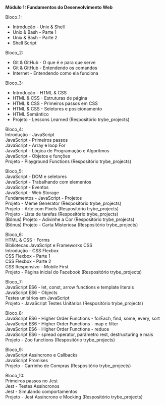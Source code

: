 **Módulo 1: Fundamentos do Desenvolvimento Web**


Bloco_1:
- Introdução - Unix & Shell
- Unix & Bash - Parte 1
- Unix & Bash - Parte 2
- Shell Script

Bloco_2:<br>
- Git & GitHub - O que é e para que serve<br>
- Git & GitHub - Entendendo os comandos<br>
- Internet - Entendendo como ela funciona<br>

Bloco_3:<br>
- Introdução - HTML & CSS<br>
- HTML & CSS - Estruturas de página<br>
- HTML & CSS - Primeiros passos em CSS<br>
- HTML & CSS - Seletores e posicionamento<br>
- HTML Semântico<br>
- Projeto - Lessons Learned (Respositório trybe_projects)<br>

Bloco_4:<br>
Introdução - JavaScript<br>
JavaScript - Primeiros passos<br>
JavaScript - Array e loop For<br>
JavaScript - Lógica de Programação e Algoritmos<br>
JavaScript - Objetos e funções<br>
Projeto - Playground Functions (Respositório trybe_projects)<br>

Bloco_5:<br>
JavaScript - DOM e seletores<br>
JavaScript - Trabalhando com elementos<br>
JavaScript - Eventos<br>
JavaScript - Web Storage<br>
Fundamentos - JavaScript - Projetos<br>
Projeto - Meme Generator (Respositório trybe_projects)<br>
Projeto - Arte com Pixels (Respositório trybe_projects)<br>
Projeto - Lista de tarefas (Respositório trybe_projects)<br>
(Bônus) Projeto - Adivinhe a Cor (Respositório trybe_projects)<br>
(Bônus) Projeto - Carta Misteriosa (Respositório trybe_projects)<br>

Bloco_6:<br>
HTML & CSS - Forms<br>
Bibliotecas JavaScript e Frameworks CSS<br>
Introdução - CSS Flexbox<br>
CSS Flexbox - Parte 1<br>
CSS Flexbox - Parte 2<br>
CSS Responsivo - Mobile First<br>
Projeto - Página inicial do Facebook (Respositório trybe_projects)<br>

Bloco_7:<br>
JavaScript ES6 - let, const, arrow functions e template literals<br>
JavaScript ES6 - Objects<br>
Testes unitários em JavaScript<br>
Projeto - JavaScript Testes Unitários (Respositório trybe_projects)<br>

Bloco_8:<br>
JavaScript ES6 - Higher Order Functions - forEach, find, some, every, sort<br>
JavaScript ES6 - Higher Order Functions - map e filter<br>
JavaScript ES6 - Higher Order Functions - reduce<br>
JavaScript ES6 - spread operator, parâmetro rest, destructuring e mais<br>
Projeto - Zoo functions (Respositório trybe_projects)<br>

Bloco_9:<br>
JavaScript Assíncrono e Callbacks<br>
JavaScript Promises<br>
Projeto - Carrinho de Compras (Respositório trybe_projects)<br>

Bloco_10:<br>
Primeiros passos no Jest<br>
Jest - Testes Assíncronos<br>
Jest - Simulando comportamentos<br>
Projeto - Jest Assíncrono e Mocking (Respositório trybe_projects)<br>

